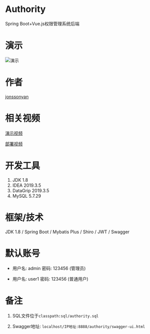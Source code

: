 # Authority

Spring Boot+Vue.js权限管理系统后端

# 演示

![演示](https://img-blog.csdnimg.cn/e4dbdb7c212745358db75b0231af3d35.png)

# 作者

[jonssonyan](https://jonssonyan.com)

# 相关视频

[演示视频](https://www.bilibili.com/video/BV1DK4y1S7h7)

[部署视频](https://www.bilibili.com/video/BV1kV411s7N2)

# 开发工具

1. JDK 1.8
2. IDEA 2019.3.5
3. DataGrip 2019.3.5
4. MySQL 5.7.29

# 框架/技术

JDK 1.8 / Spring Boot / Mybatis Plus / Shiro / JWT / Swagger

# 默认账号

- 用户名: admin 密码: 123456 (管理员)

- 用户名: user1 密码: 123456 (普通用户)

# 备注

1. SQL文件位于`classpath:sql/authority.sql`

2. Swagger地址: `localhost/IP地址:8888/authority/swagger-ui.html`
